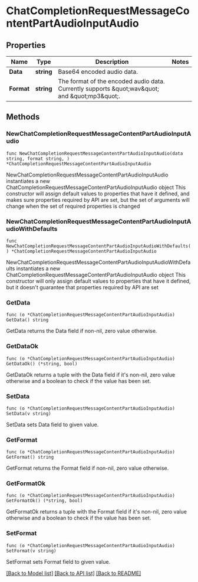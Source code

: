 # ChatCompletionRequestMessageContentPartAudioInputAudio

## Properties

Name | Type | Description | Notes
------------ | ------------- | ------------- | -------------
**Data** | **string** | Base64 encoded audio data. | 
**Format** | **string** | The format of the encoded audio data. Currently supports \&quot;wav\&quot; and \&quot;mp3\&quot;.  | 

## Methods

### NewChatCompletionRequestMessageContentPartAudioInputAudio

`func NewChatCompletionRequestMessageContentPartAudioInputAudio(data string, format string, ) *ChatCompletionRequestMessageContentPartAudioInputAudio`

NewChatCompletionRequestMessageContentPartAudioInputAudio instantiates a new ChatCompletionRequestMessageContentPartAudioInputAudio object
This constructor will assign default values to properties that have it defined,
and makes sure properties required by API are set, but the set of arguments
will change when the set of required properties is changed

### NewChatCompletionRequestMessageContentPartAudioInputAudioWithDefaults

`func NewChatCompletionRequestMessageContentPartAudioInputAudioWithDefaults() *ChatCompletionRequestMessageContentPartAudioInputAudio`

NewChatCompletionRequestMessageContentPartAudioInputAudioWithDefaults instantiates a new ChatCompletionRequestMessageContentPartAudioInputAudio object
This constructor will only assign default values to properties that have it defined,
but it doesn't guarantee that properties required by API are set

### GetData

`func (o *ChatCompletionRequestMessageContentPartAudioInputAudio) GetData() string`

GetData returns the Data field if non-nil, zero value otherwise.

### GetDataOk

`func (o *ChatCompletionRequestMessageContentPartAudioInputAudio) GetDataOk() (*string, bool)`

GetDataOk returns a tuple with the Data field if it's non-nil, zero value otherwise
and a boolean to check if the value has been set.

### SetData

`func (o *ChatCompletionRequestMessageContentPartAudioInputAudio) SetData(v string)`

SetData sets Data field to given value.


### GetFormat

`func (o *ChatCompletionRequestMessageContentPartAudioInputAudio) GetFormat() string`

GetFormat returns the Format field if non-nil, zero value otherwise.

### GetFormatOk

`func (o *ChatCompletionRequestMessageContentPartAudioInputAudio) GetFormatOk() (*string, bool)`

GetFormatOk returns a tuple with the Format field if it's non-nil, zero value otherwise
and a boolean to check if the value has been set.

### SetFormat

`func (o *ChatCompletionRequestMessageContentPartAudioInputAudio) SetFormat(v string)`

SetFormat sets Format field to given value.



[[Back to Model list]](../README.md#documentation-for-models) [[Back to API list]](../README.md#documentation-for-api-endpoints) [[Back to README]](../README.md)


